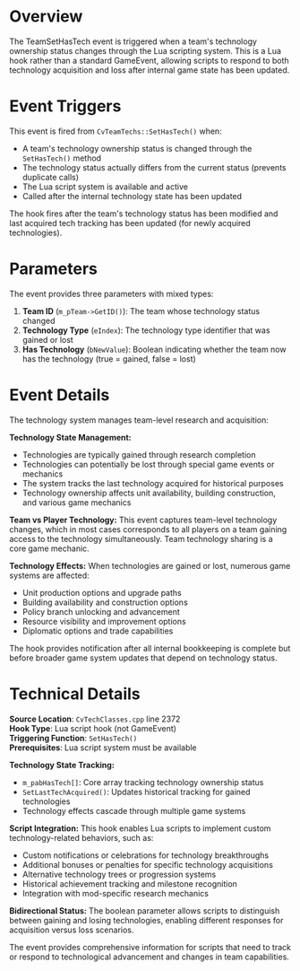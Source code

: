 # Overview

The TeamSetHasTech event is triggered when a team's technology ownership status changes through the Lua scripting system. This is a Lua hook rather than a standard GameEvent, allowing scripts to respond to both technology acquisition and loss after internal game state has been updated.

# Event Triggers

This event is fired from `CvTeamTechs::SetHasTech()` when:
- A team's technology ownership status is changed through the `SetHasTech()` method
- The technology status actually differs from the current status (prevents duplicate calls)
- The Lua script system is available and active
- Called after the internal technology state has been updated

The hook fires after the team's technology status has been modified and last acquired tech tracking has been updated (for newly acquired technologies).

# Parameters

The event provides three parameters with mixed types:

1. **Team ID** (`m_pTeam->GetID()`): The team whose technology status changed
2. **Technology Type** (`eIndex`): The technology type identifier that was gained or lost
3. **Has Technology** (`bNewValue`): Boolean indicating whether the team now has the technology (true = gained, false = lost)

# Event Details

The technology system manages team-level research and acquisition:

**Technology State Management:**
- Technologies are typically gained through research completion
- Technologies can potentially be lost through special game events or mechanics
- The system tracks the last technology acquired for historical purposes
- Technology ownership affects unit availability, building construction, and various game mechanics

**Team vs Player Technology:**
This event captures team-level technology changes, which in most cases corresponds to all players on a team gaining access to the technology simultaneously. Team technology sharing is a core game mechanic.

**Technology Effects:**
When technologies are gained or lost, numerous game systems are affected:
- Unit production options and upgrade paths
- Building availability and construction options  
- Policy branch unlocking and advancement
- Resource visibility and improvement options
- Diplomatic options and trade capabilities

The hook provides notification after all internal bookkeeping is complete but before broader game system updates that depend on technology status.

# Technical Details

**Source Location**: `CvTechClasses.cpp` line 2372  
**Hook Type**: Lua script hook (not GameEvent)  
**Triggering Function**: `SetHasTech()`  
**Prerequisites**: Lua script system must be available  

**Technology State Tracking:**
- `m_pabHasTech[]`: Core array tracking technology ownership status
- `SetLastTechAcquired()`: Updates historical tracking for gained technologies
- Technology effects cascade through multiple game systems

**Script Integration:**
This hook enables Lua scripts to implement custom technology-related behaviors, such as:
- Custom notifications or celebrations for technology breakthroughs
- Additional bonuses or penalties for specific technology acquisitions
- Alternative technology trees or progression systems
- Historical achievement tracking and milestone recognition
- Integration with mod-specific research mechanics

**Bidirectional Status:**
The boolean parameter allows scripts to distinguish between gaining and losing technologies, enabling different responses for acquisition versus loss scenarios.

The event provides comprehensive information for scripts that need to track or respond to technological advancement and changes in team capabilities.